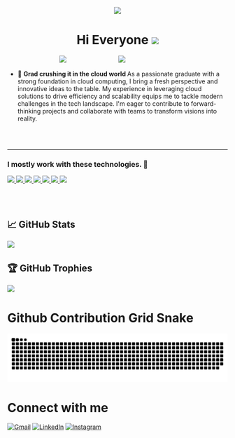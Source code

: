 <p align="center">
  <img src="https://readme-typing-svg.herokuapp.com?color=FFBF00&width=380&height=45&lines=MY+NAME+IS+TANISH+JAIN+👋&center=true"></a>
</p>

<h1 align=center> Hi Everyone <img src="https://media.giphy.com/media/ujrj9aoOdNvXO/giphy.gif" width="50px"></h1>
<img align='right' src="https://media.giphy.com/media/IpeYSEZshTefe/giphy.gif" width="250">

<p align="center">
  <img src="https://readme-typing-svg.herokuapp.com?color=FFBF00&width=380&height=45&lines=Welcome+To+My+Profile+🤗&center=true"></a>
</p> 


- 🏫 <b> Grad crushing it in the cloud world </b> 
As a passionate graduate with a strong foundation in cloud computing, I bring a fresh perspective and innovative ideas to the table. My experience in leveraging cloud solutions to drive efficiency and scalability equips me to tackle modern challenges in the tech landscape. I'm eager to contribute to forward-thinking projects and collaborate with teams to transform visions into reality.


<br>
<br>
<hr> 

### I mostly work with these technologies. 🚀

<p float="left">
  <a href="https://python.org/" target="_blank" >
    <img src="https://media1.giphy.com/media/KAq5w47R9rmTuvWOWa/giphy.gif"  height="90" />
  </a>
  <a href="https://www.linux.org/" target="_blank" >
    <img src="https://camo.mybb.com/3b0ea8608e85571e6932e1df30bedee889fcdee9/687474703a2f2f696d672d666f746b692e79616e6465782e72752f6765742f393330342f3138313435303535372e38652f305f61666532345f61323633336166395f6f7269672e676966"  height="65" />
  </a>
  <a href="https://www.docker.com/" target="_blank" >
    <img src="https://raw.githubusercontent.com/itsksaurabh/itsksaurabh/master/assets/docker.gif"  height="80" /> 
  </a>
  <a href="https://www.jenkins.io/doc/" target="_blank" >
    <img src="https://upload.wikimedia.org/wikipedia/commons/thumb/e/e9/Jenkins_logo.svg/1200px-Jenkins_logo.svg.png"  height="65" />
  </a>
  <a href="https://developer.hashicorp.com/terraform/docs" target="_blank" >
    <img src="https://www.svgrepo.com/show/376353/terraform.svg"  height="65" />
  </a>
  <a href="https://miro.medium.com/v2/resize:fit:1280/1*3Es4F4WU-xr6SBoEFwvSmg.gif" target="_blank" >
    <img src="https://miro.medium.com/v2/resize:fit:1280/1*3Es4F4WU-xr6SBoEFwvSmg.gif" height="70" />
  </a>
 <a href="https://d1.awsstatic.com/gamedev/Programs/OnRamp/gt-well-architected.4234ac16be6435d0ddd4ca693ea08106bc33de9f.png" target="_blank" >
    <img src="https://d1.awsstatic.com/gamedev/Programs/OnRamp/gt-well-architected.4234ac16be6435d0ddd4ca693ea08106bc33de9f.png"  height="75" />
  </a>
 </p>


<br /> <br />
## &#x1f4c8; GitHub Stats
![](https://komarev.com/ghpvc/?username=tanish197)






## 🏆 GitHub Trophies
![](https://github-profile-trophy.vercel.app/?username=tanish197&theme=radical&no-frame=true&no-bg=false&margin-w=4)

<h1>Github Contribution Grid Snake </h1>
<img src="https://raw.githubusercontent.com/platane/snk/output/github-contribution-grid-snake.svg">


### <h1> Connect with me </h1>
<a href="mailto:tanishj1907@gmail.com"><img alt="Gmail" src="https://img.shields.io/badge/Gmail-D14836?style=for-the-badge&logo=gmail&logoColor=white" /></a>
<a href="https://www.linkedin.com/in/tanish-jain-340285144/"><img alt="LinkedIn" src="https://img.shields.io/badge/linkedin%20-%230077B5.svg?&style=for-the-badge&logo=linkedin&logoColor=white"/></a>
<a href="https://www.instagram.com/tanishj197" target="_blank"><img alt="Instagram" src="https://img.shields.io/badge/Instagram-E4405F?style=for-the-badge&logo=instagram&logoColor=white"></a>

